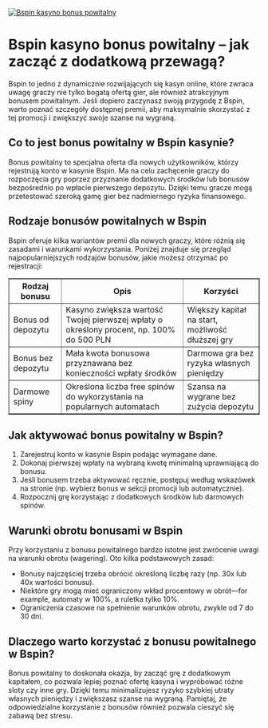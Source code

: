 [![Bspin kasyno bonus powitalny](https://123-caf.pages.dev/gitsignup.png)](https://vrmoo.ru/Bt82HjjY)

<h1>Bspin kasyno bonus powitalny – jak zacząć z dodatkową przewagą?</h1> <p>Bspin to jedno z dynamicznie rozwijających się kasyn online, które zwraca uwagę graczy nie tylko bogatą ofertą gier, ale również atrakcyjnym bonusem powitalnym. Jeśli dopiero zaczynasz swoją przygodę z Bspin, warto poznać szczegóły dostępnej premii, aby maksymalnie skorzystać z tej promocji i zwiększyć swoje szanse na wygraną.</p>  <h2>Co to jest bonus powitalny w Bspin kasynie?</h2> <p>Bonus powitalny to specjalna oferta dla nowych użytkowników, którzy rejestrują konto w kasynie Bspin. Ma na celu zachęcenie graczy do rozpoczęcia gry poprzez przyznanie dodatkowych środków lub bonusów bezpośrednio po wpłacie pierwszego depozytu. Dzięki temu gracze mogą przetestować szeroką gamę gier bez nadmiernego ryzyka finansowego.</p>  <h2>Rodzaje bonusów powitalnych w Bspin</h2> <p>Bspin oferuje kilka wariantów premii dla nowych graczy, które różnią się zasadami i warunkami wykorzystania. Poniżej znajduje się przegląd najpopularniejszych rodzajów bonusów, jakie możesz otrzymać po rejestracji:</p>  <table border="1" cellpadding="8" cellspacing="0">   <thead>     <tr>       <th>Rodzaj bonusu</th>       <th>Opis</th>       <th>Korzyści</th>     </tr>   </thead>   <tbody>     <tr>       <td>Bonus od depozytu</td>       <td>Kasyno zwiększa wartość Twojej pierwszej wpłaty o określony procent, np. 100% do 500 PLN</td>       <td>Większy kapitał na start, możliwość dłuższej gry</td>     </tr>     <tr>       <td>Bonus bez depozytu</td>       <td>Mała kwota bonusowa przyznawana bez konieczności wpłaty środków</td>       <td>Darmowa gra bez ryzyka własnych pieniędzy</td>     </tr>     <tr>       <td>Darmowe spiny</td>       <td>Określona liczba free spinów do wykorzystania na popularnych automatach</td>       <td>Szansa na wygrane bez zużycia depozytu</td>     </tr>   </tbody> </table>  <h2>Jak aktywować bonus powitalny w Bspin?</h2> <ol>   <li>Zarejestruj konto w kasynie Bspin podając wymagane dane.</li>   <li>Dokonaj pierwszej wpłaty na wybraną kwotę minimalną uprawniającą do bonusu.</li>   <li>Jeśli bonusem trzeba aktywować ręcznie, postępuj według wskazówek na stronie (np. wybierz bonus w sekcji promocji lub automatycznie).</li>   <li>Rozpocznij grę korzystając z dodatkowych środków lub darmowych spinów.</li> </ol>  <h2>Warunki obrotu bonusami w Bspin</h2> <p>Przy korzystaniu z bonusu powitalnego bardzo istotne jest zwrócenie uwagi na warunki obrotu (wagering). Oto kilka podstawowych zasad:</p> <ul>   <li>Bonusy najczęściej trzeba obrócić określoną liczbę razy (np. 30x lub 40x wartości bonusu).</li>   <li>Niektóre gry mogą mieć ograniczony wkład procentowy w obrót—for example, automaty w 100%, a ruletka tylko 10%.</li>   <li>Ograniczenia czasowe na spełnienie warunków obrotu, zwykle od 7 do 30 dni.</li> </ul>  <h2>Dlaczego warto korzystać z bonusu powitalnego w Bspin?</h2> <p>Bonus powitalny to doskonała okazja, by zacząć grę z dodatkowym kapitałem, co pozwala lepiej poznać ofertę kasyna i wypróbować różne sloty czy inne gry. Dzięki temu minimalizujesz ryzyko szybkiej utraty własnych pieniędzy i zwiększasz szanse na wygraną. Pamiętaj, że odpowiedzialne korzystanie z bonusów również pozwala cieszyć się zabawą bez stresu.</p>